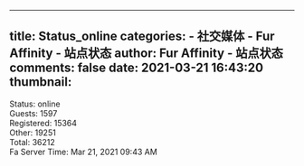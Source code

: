 
---
title: Status_online
categories: 
    - 社交媒体
    - Fur Affinity - 站点状态
author: Fur Affinity - 站点状态
comments: false
date: 2021-03-21 16:43:20
thumbnail: 
---

<div>   
Status: online <br> Guests: 1597 <br>Registered: 15364 <br> Other: 19251  <br>Total: 36212 <br> Fa Server Time: Mar 21, 2021 09:43 AM  
</div>
            